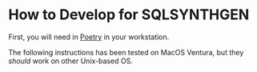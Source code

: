 # How to Develop for SQLSYNTHGEN

First, you will need in [Poetry](https://python-poetry.org/docs/#installation) in your workstation.

The following instructions has been tested on MacOS Ventura, but they *should* work on other Unix-based OS.
